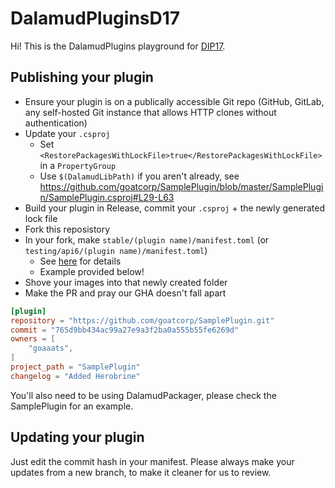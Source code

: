 # DalamudPluginsD17

Hi! This is the DalamudPlugins playground for [DIP17](https://github.com/goatcorp/DIPs/blob/main/text/17-automated-build-and-submit-pipeline.md).

## Publishing your plugin

- Ensure your plugin is on a publically accessible Git repo (GitHub, GitLab, any self-hosted Git instance that allows HTTP clones without authentication)
- Update your `.csproj`
  - Set `<RestorePackagesWithLockFile>true</RestorePackagesWithLockFile>` in a `PropertyGroup`
  - Use `$(DalamudLibPath)` if you aren't already, see <https://github.com/goatcorp/SamplePlugin/blob/master/SamplePlugin/SamplePlugin.csproj#L29-L63>
- Build your plugin in Release, commit your `.csproj` + the newly generated lock file
- Fork this reposistory
- In your fork, make `stable/(plugin name)/manifest.toml` (or `testing/api6/(plugin name)/manifest.toml`)
  - See [here](https://github.com/goatcorp/DIPs/blob/main/text/17-automated-build-and-submit-pipeline.md#guide-level-explanation) for details
  - Example provided below!
- Shove your images into that newly created folder
- Make the PR and pray our GHA doesn't fall apart

```toml
[plugin]
repository = "https://github.com/goatcorp/SamplePlugin.git"
commit = "765d9bb434ac99a27e9a3f2ba0a555b55fe6269d"
owners = [
    "goaaats",
]
project_path = "SamplePlugin"
changelog = "Added Herobrine"
```

You'll also need to be using DalamudPackager, please check the SamplePlugin for an example.

## Updating your plugin

Just edit the commit hash in your manifest. Please always make your updates from a new branch, to make it cleaner for us to review.
